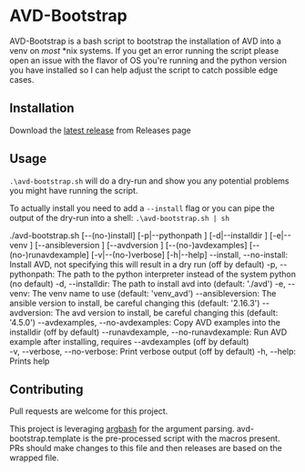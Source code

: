 # AVD-Bootstrap

AVD-Bootstrap is a bash script to bootstrap the installation of AVD into a venv on *most* \*nix systems. If you get an error running the script please open an issue with the flavor of OS you're running and the python version you have installed so I can help adjust the script to catch possible edge cases.

## Installation

Download the [latest release](https://github.com/nathanmusser/avd-bootstrap/releases/latest) from Releases page

## Usage

`.\avd-bootstrap.sh` will do a dry-run and show you any potential problems you might have running the script. 

To actually install you need to add a `--install` flag or you can pipe the output of the dry-run into a shell: `.\avd-bootstrap.sh | sh`

./avd-bootstrap.sh [--(no-)install] [-p|--pythonpath <arg>] [-d|--installdir <arg>] [-e|--venv <arg>] [--ansibleversion <arg>] [--avdversion <arg>] [--(no-)avdexamples] [--(no-)runavdexample] [-v|--(no-)verbose] [-h|--help]
        --install, --no-install: Install AVD, not specifying this will result in a dry run (off by default)
        -p, --pythonpath: The path to the python interpreter instead of the system python (no default)
        -d, --installdir: The path to install avd into (default: './avd')
        -e, --venv: The venv name to use (default: 'venv_avd')
        --ansibleversion: The ansible version to install, be careful changing this (default: '2.16.3')
        --avdversion: The avd version to install, be careful changing this (default: '4.5.0')
        --avdexamples, --no-avdexamples: Copy AVD examples into the installdir (off by default)
        --runavdexample, --no-runavdexample: Run AVD example after installing, requires --avdexamples (off by default)  
        -v, --verbose, --no-verbose: Print verbose output (off by default)
        -h, --help: Prints help


## Contributing
Pull requests are welcome for this project.

This project is leveraging [argbash](https://argbash.dev/) for the argument parsing. avd-bootstrap.template is the pre-processed script with the macros present. PRs should make changes to this file and then releases are based on the wrapped file. 
